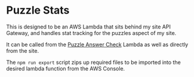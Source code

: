 # Puzzle Stats
This is designed to be an AWS Lambda that sits behind my site API Gateway, and handles stat tracking for the puzzles aspect of my site.

It can be called from the [Puzzle Answer Check](https://github.com/spencer-carver/puzzle-answer-check) Lambda as well as directly from the site.

The `npm run export` script zips up required files to be imported into the desired lambda function from the AWS Console.
